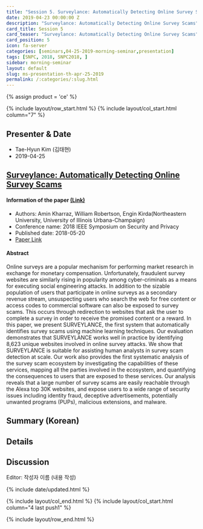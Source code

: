 ```yaml
---
title: "Session 5. Surveylance: Automatically Detecting Online Survey Scams"
date: 2019-04-23 00:00:00 Z
description: "Surveylance: Automatically Detecting Online Survey Scams"
card_title: Session 5
card_teaser: "Surveylance: Automatically Detecting Online Survey Scams"
card_position: 5
icon: fa-server
categories: [seminars,04-25-2019-morning-seminar,presentation]
tags: [SNPC, 2018, SNPC2018, ]
sidebar: morning-seminar
layout: default
slug: ms-presentation-th-apr-25-2019
permalink: /:categories/:slug.html
---
```


{% assign product = 'ce' %}

{% include layout/row_start.html %}
{% include layout/col_start.html column="7" %}

## Presenter & Date
+ Tae-Hyun Kim (김태현)
+ 2019-04-25

## [Surveylance: Automatically Detecting Online Survey Scams](https://inhaucs.github.io/seminars/04-25-2019-morning-seminar/presentation/ms-presentation-th-apr-25-2019.html)

#### Information of the paper [(Link)](https://ieeexplore.ieee.org/document/8418597)
+ Authors: Amin Kharraz, William Robertson, Engin Kirda(Northeastern University, University of Illinois Urbana-Champaign)
+ Conference name: 2018 IEEE Symposium on Security and Privacy
+ Published date: 2018-05-20
+ [Paper Link](https://ieeexplore.ieee.org/stamp/stamp.jsp?tp=&arnumber=8418597)

#### Abstract
Online surveys are a popular mechanism for performing market research in exchange for monetary compensation. Unfortunately, fraudulent survey websites are similarly rising in popularity among cyber-criminals as a means for executing social engineering attacks. In addition to the sizable population of users that participate in online surveys as a secondary revenue stream, unsuspecting users who search the web for free content or access codes to commercial software can also be exposed to survey scams. This occurs through redirection to websites that ask the user to complete a survey in order to receive the promised content or a reward.
In this paper, we present SURVEYLANCE, the first system that automatically identifies survey scams using machine learning techniques. Our evaluation demonstrates that SURVEYLANCE works well in practice by identifying 8,623 unique websites involved in online survey attacks. We show that SURVEYLANCE is suitable for assisting human analysts in survey scam detection at scale. Our work also provides the first systematic analysis of the survey scam ecosystem by investigating the capabilities of these services, mapping all the parties involved in the ecosystem, and quantifying the consequences to users that are exposed to these services. Our analysis reveals that a large number of survey scams are easily reachable through the Alexa top 30K websites, and expose users to a wide range of security issues including identity fraud, deceptive advertisements, potentially unwanted programs (PUPs), malicious extensions, and malware.

## Summary (Korean)


## Details


## Discussion
Editor: 작성자 이름
(내용 작성)


{% include date/updated.html %}

{% include layout/col_end.html %}
{% include layout/col_start.html column="4 last push1" %}

{% include layout/row_end.html %}

